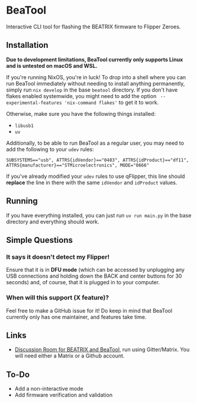 # BeaTool

Interactive CLI tool for flashing the BEATRIX firmware to Flipper Zeroes.

## Installation

**Due to development limitations, BeaTool currently only supports Linux and is untested on macOS and WSL.**

If you're running NixOS, you're in luck! To drop into a shell where you can run BeaTool immediately without needing to install anything permanently, simply run `nix develop` in the base `beatool` directory. If you don't have flakes enabled systemwide, you might need to add the option ` --experimental-features 'nix-command flakes'` to get it to work.

Otherwise, make sure you have the following things installed:
- `libusb1`
- `uv`

Additionally, to be able to run BeaTool as a regular user, you may need to add the following to your `udev` rules:

```udev
SUBSYSTEMS=="usb", ATTRS{idVendor}=="0483", ATTRS{idProduct}=="df11", ATTRS{manufacturer}=="STMicroelectronics", MODE="0666"
```

If you've already modified your `udev` rules to use qFlipper, this line should **replace** the line in there with the same `idVendor` and `idProduct` values.

## Running

If you have everything installed, you can just run `uv run main.py` in the base directory and everything should work.

## Simple Questions

### It says it doesn't detect my Flipper!

Ensure that it is in **DFU mode** (which can be accessed by unplugging any USB connections and holding down the BACK and center buttons for 30 seconds) and, of course, that it is plugged in to your computer.

### When will this support (X feature)?

Feel free to make a GitHub issue for it! Do keep in mind that BeaTool currently only has one maintainer, and features take time.

## Links
- [Discussion Room for BEATRIX and BeaTool](https://matrix.to/#/#beatrix:gitter.im), run using Gitter/Matrix. You will need either a Matrix or a Github account.

## To-Do
- Add a non-interactive mode
- Add firmware verification and validation